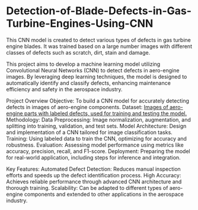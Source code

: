 # Detection-of-Blade-Defects-in-Gas-Turbine-Engines-Using-CNN
This CNN model is created to detect various types of defects in gas turbine engine blades. It was trained based on a large number images with different classes of defects such as scratch, dirt, stain and damage. 

This project aims to develop a machine learning model utilizing Convolutional Neural Networks (CNN) to detect defects in aero-engine images. By leveraging deep learning techniques, the model is designed to automatically identify and classify defects, enhancing maintenance efficiency and safety in the aerospace industry.

Project Overview
Objective: To build a CNN model for accurately detecting defects in images of aero-engine components.
Dataset: [Images of aero-engine parts with labeled defects, used for training and testing the model.](https://www.kaggle.com/datasets/wolfmedal/aero-engine-defect-new)
Methodology:
Data Preprocessing: Image normalization, augmentation, and splitting into training, validation, and test sets.
Model Architecture: Design and implementation of a CNN tailored for image classification tasks.
Training: Using labeled data to train the CNN, optimizing for accuracy and robustness.
Evaluation: Assessing model performance using metrics like accuracy, precision, recall, and F1-score.
Deployment: Preparing the model for real-world application, including steps for inference and integration.

Key Features:
Automated Defect Detection: Reduces manual inspection efforts and speeds up the defect identification process.
High Accuracy: Achieves reliable performance through advanced CNN architecture and thorough training.
Scalability: Can be adapted to different types of aero-engine components and extended to other applications in the aerospace industry.
